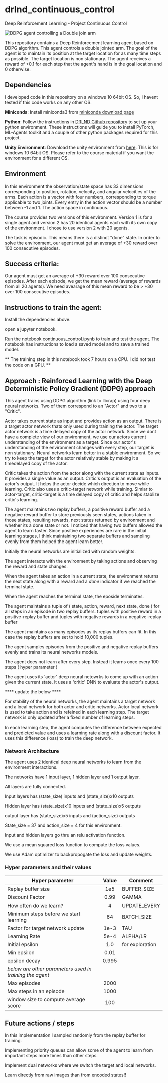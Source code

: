 # drlnd_continuous_control
Deep Reinforcement Learning - Project Continuous Control

![DDPG agent controlling a Double join arm](https://video.udacity-data.com/topher/2018/June/5b1ea778_reacher/reacher.gif)

This repository contains a Deep Reinforcement learning agent based on DDPG algorithm. This agent controls a double jointed arm. The goal of the agent is to maintain its position at the target location for as many time steps as possible. The target location is non stationary. The agent receives a reward of +0.1 for each step that the agent's hand is in the goal location and 0 otherwise.

## Dependencies
I developed code in this repository on a windows 10 64bit OS. So, I havent tested if this code works on any other OS.

**Miniconda**: Install miniconda3 from [miniconda download page](https://docs.conda.io/en/latest/miniconda.html)

**Python**: Follow the instructions in [DRLND Github repository](https://github.com/udacity/deep-reinforcement-learning#dependencies) to set up your python environment. These instructions will guide you to install PyTorch, ML-Agents toolkit and a couple of other python packages required for this project.

**Unity Environment**: Download the unity environment from [here](https://s3-us-west-1.amazonaws.com/udacity-drlnd/P2/Reacher/Reacher_Windows_x86_64.zip). This is for windows 10 64bit OS. Please refer to the course material if you want the environment for a different OS.

## Environment
In this environment the observation/state space has 33 dimensions corresponding to position, rotation, velocity, and angular velocities of the arms. Each action is a vector with four numbers, corresponding to torque applicable to two joints. Every entry in the action vector should be a number between -1 and 1. The action space in continuous.

The course provides two versions of this environment. Version 1 is for a single agent and version 2 has 20 identical agents each with its own copy of the environment. I chose to use version 2 with 20 agents.

The task is episodic. This means there is a distinct "done" state. In order to solve the environment, our agent must get an average of +30 reward over 100 consecutive episodes.

## Success criteria:
Our agent must get an average of +30 reward over 100 consecutive episodes.
After each episode, we get the mean reward (average of rewards from all 20 agents).
We need avearage of this mean reward to be > +30 over 100 consecutive episodes.

## Instructions to train the agent:
Install the dependencies above.

open a jupyter notebook.

Run the notebook continuous_control.ipynb to train and test the agent. The notebook has instructions to load a saved model and to save a trained model.

** The training step in this notebook took 7 hours on a CPU. I did not test the code on a GPU. **

## Approach : Reinforced Learning with the Deep Deterministic Policy Gradient (DDPG) approach
This agent trains using DDPG algorithm (link to llicrap) using four deep neural networks. Two of them correspond to an "Actor" and two to a "Critic". 

Actor takes current state as input and provides action as an output. There is a target actor network thats only used during training the actor. The target actor network is a time delayed copy of the actor network. Since we dont have a complete view of our environment, we use our actors current understanding of the environment as a target. Since our actor's understanding of the environment changes with every step, our target is non stationary. Neural networks learn better in a stable environment. So we try to keep the target for the actor relatively stable by making it a timedelayed copy of the actor.

Critic takes the action from the actor along with the current state as inputs. It provides a single value as an output. Critic's output is an evaluation of the actor's output. It helps the actor decide which direction to move while learning. Critic also uses a critic-target network while training. Simiar to actor-target, critic-target is a time delayed copy of critic and helps stablize critic's learning.

The agent maintains two replay buffers, a positive reward buffer and a negative reward buffer to store previously seen states, actions taken in those states, resulting rewards, next states returned by environment and whether its a done state or not. I noticed that having two buffers allowed the agent to learn faster. Since positive experiences are rare in the initial learning stages, I think maintaining two separate buffers and sampling evenly from them helped the agent learn better.

Initially the neural networks are initialized with random weights.

The agent interacts with the environment by taking actions and observing the reward and state changes.

When the agent takes an action in a current state, the environment returns the next state along with a reward and a *done* indicator if we reached the terminal state.

When the agent reaches the terminal state, the eposide terminates.

The agent maintains a tuple of ( state, action, reward, next state, done ) for all steps in an episode in two replay buffers. tuples with positive reward in a positive-replay buffer and tuples with negative rewards in a negative-replay buffer

The agent maintains as many episodes as its replay buffers can fit. In this case the replay buffers are set to hold 10,000 tuples.

The agent samples episodes from the positive and negative replay buffers evenly and trains its neural networks models.

The agent does not learn after every step. Instead it learns once every 100 steps ( hyper parameter )

The agent uses its 'actor' deep neural netowrks to come up with an action given the current state. It uses a 'critic' DNN to evaluate the actor's output.


**** update the below ****


For stability of the neural networks, the agent maintains a target network and a local network for both actor and critic networks. Actor local network is used to take action and is refeined in each learning step. The target network is only updated after a fixed number of learning steps.

In each learning step, the agent computes the difference between expected and predicted value and uses a learning rate along with a discount factor. It uses this difference (loss) to train the deep network.

### Network Architecture
The agent uses 2 identical deep neural networks to learn from the environment interactions.

The networks have 1 input layer, 1 hidden layer and 1 output layer.

All layers are fully connected.

Input layers has (state_size) inputs and (state_size)x10 outputs

Hidden layer has (state_size)x10 inputs and (state_size)x5 outputs

output layer has (state_size)x5 inputs and (action_size) outputs

State_size = 37 and action_size = 4 for this environment.

Input and hidden layers go thru an relu activation function.

We use a mean squared loss function to compute the loss values.

We use Adam optimizer to backpropogate the loss and update weights.

### Hyper parameters and their values
|Hyper parameter|Value|Comment|
|---------------|:---:|-------|
|Replay buffer size|1e5|BUFFER_SIZE|
|Discount Factor|0.99|GAMMA|
|How often do we learn?|4|UPDATE_EVERY|
|Minimum steps before we start learning|64|BATCH_SIZE|
|Factor for target network update|1e-3|TAU|
|Learning Rate|5e-4|ALPHA/LR|
|Initial epsilon|1.0|for exploration|
|Min epsilon|0.01||
|epsilon decay|0.995||
|*below are other parameters used in training the agent*|
|Max episodes|2000||
|Max steps in an episode|1000||
|window size to compute average score|100||

## Future actions / steps
In this implementation I sampled randomly from the replay buffer for training.

Implementing priority queues can allow some of the agent to learn from important steps more times than other steps.

Implement dual networks where we switch the target and local networks.

Learn directly from raw images than from encoded states!!
